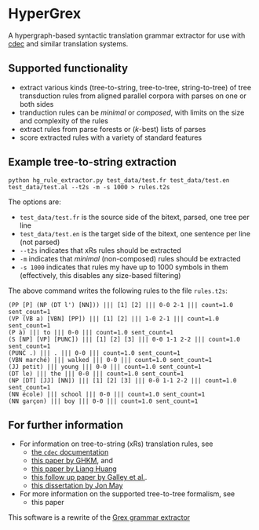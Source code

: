 HyperGrex
=========

A hypergraph-based syntactic translation grammar extractor for use with [cdec](http://www.cdec-decoder.org/) and similar translation systems.

## Supported functionality

 * extract various kinds (tree-to-string, tree-to-tree, string-to-tree) of tree transduction rules from aligned parallel corpora with parses on one or both sides
 * tranduction rules can be *minimal* or *composed*, with limits on the size and complexity of the rules
 * extract rules from parse forests or (*k*-best) lists of parses
 * score extracted rules with a variety of standard features

## Example tree-to-string extraction

    python hg_rule_extractor.py test_data/test.fr test_data/test.en test_data/test.al --t2s -m -s 1000 > rules.t2s

The options are:
 * `test_data/test.fr` is the source side of the bitext, parsed, one tree per line
 * `test_data/test.en` is the target side of the bitext, one sentence per line (not parsed)
 * `--t2s` indicates that xRs rules should be extracted
 * `-m` indicates that *minimal* (non-composed) rules should be extracted
 * `-s 1000` indicates that rules my have up to 1000 symbols in them (effectively, this disables any size-based filtering)

The above command writes the following rules to the file `rules.t2s`:

    (PP [P] (NP (DT l') [NN])) ||| [1] [2] ||| 0-0 2-1 ||| count=1.0 sent_count=1
    (VP (VB a) [VBN] [PP]) ||| [1] [2] ||| 1-0 2-1 ||| count=1.0 sent_count=1
    (P à) ||| to ||| 0-0 ||| count=1.0 sent_count=1
    (S [NP] [VP] [PUNC]) ||| [1] [2] [3] ||| 0-0 1-1 2-2 ||| count=1.0 sent_count=1
    (PUNC .) ||| . ||| 0-0 ||| count=1.0 sent_count=1
    (VBN marché) ||| walked ||| 0-0 ||| count=1.0 sent_count=1
    (JJ petit) ||| young ||| 0-0 ||| count=1.0 sent_count=1
    (DT le) ||| the ||| 0-0 ||| count=1.0 sent_count=1
    (NP [DT] [JJ] [NN]) ||| [1] [2] [3] ||| 0-0 1-1 2-2 ||| count=1.0 sent_count=1
    (NN école) ||| school ||| 0-0 ||| count=1.0 sent_count=1
    (NN garçon) ||| boy ||| 0-0 ||| count=1.0 sent_count=1

## For further information

 * For information on tree-to-string (xRs) translation rules, see
   * [the `cdec` documentation](http://www.cdec-decoder.org/concepts/xrs.html)
   * [this paper by GHKM](http://www.aclweb.org/anthology/N/N04/N04-1035.pdf), and
   * [this paper by Liang Huang](http://www.cis.upenn.edu/~lhuang3/amta06-sdtedl.pdf)
   * [this follow up paper by Galley et al.](http://www.cs.columbia.edu/nlp/papers/2006/galley_al_06.pdf).
   * [this dissertation by Jon May](http://www.isi.edu/~jonmay/pubs/thesis_ss.pdf)
 * For more information on the supported tree-to-tree formalism, see
   * this paper

This software is a rewrite of the [Grex grammar extractor](https://github.com/ghanneman/grex)

